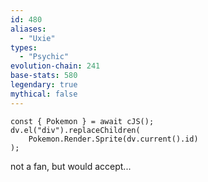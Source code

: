 ```yaml
---
id: 480
aliases:
  - "Uxie"
types:
  - "Psychic"
evolution-chain: 241
base-stats: 580
legendary: true
mythical: false
---
```

```dataviewjs
const { Pokemon } = await cJS();
dv.el("div").replaceChildren(
	Pokemon.Render.Sprite(dv.current().id)
);
```

not a fan, but would accept...
